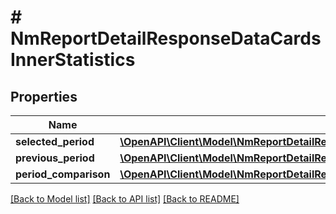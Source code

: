 # # NmReportDetailResponseDataCardsInnerStatistics

## Properties

Name | Type | Description | Notes
------------ | ------------- | ------------- | -------------
**selected_period** | [**\OpenAPI\Client\Model\NmReportDetailResponseDataCardsInnerStatisticsSelectedPeriod**](NmReportDetailResponseDataCardsInnerStatisticsSelectedPeriod.md) |  | [optional]
**previous_period** | [**\OpenAPI\Client\Model\NmReportDetailResponseDataCardsInnerStatisticsPreviousPeriod**](NmReportDetailResponseDataCardsInnerStatisticsPreviousPeriod.md) |  | [optional]
**period_comparison** | [**\OpenAPI\Client\Model\NmReportDetailResponseDataCardsInnerStatisticsPeriodComparison**](NmReportDetailResponseDataCardsInnerStatisticsPeriodComparison.md) |  | [optional]

[[Back to Model list]](../../README.md#models) [[Back to API list]](../../README.md#endpoints) [[Back to README]](../../README.md)
